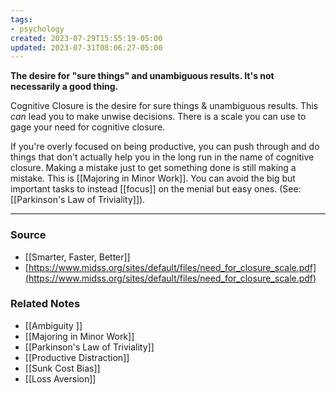 ```yaml
---
tags:
- psychology
created: 2023-07-29T15:55:19-05:00
updated: 2023-07-31T08:06:27-05:00
---
```

**The desire for "sure things" and unambiguous results. It's not necessarily a good thing.**

Cognitive Closure is the desire for sure things & unambiguous results. This *can* lead you to make unwise decisions. There is a scale you can use to gage your need for cognitive closure. 

If you're overly focused on being productive, you can push through and do things that don't actually help you in the long run in the name of cognitive closure. Making a mistake just to get something done is still making a mistake. This is [[Majoring in Minor Work]]. You can avoid the big but important tasks to instead [[focus]] on the menial but easy ones. (See: [[Parkinson's Law of Triviality]]).

---

### Source
- [[Smarter, Faster, Better]]
- [https://www.midss.org/sites/default/files/need_for_closure_scale.pdf](https://www.midss.org/sites/default/files/need_for_closure_scale.pdf)

### Related Notes
- [[Ambiguity ]] 
- [[Majoring in Minor Work]] 
- [[Parkinson's Law of Triviality]] 
- [[Productive Distraction]]
- [[Sunk Cost Bias]]
- [[Loss Aversion]]